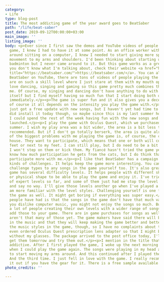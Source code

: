 ```yaml
---
category:
- Life
type: blog-post
title: The most addicting game of the year award goes to BeatSaber
path: "/life/beat-saber"
post_date: 2019-09-12T00:00:00+03:00
main_image: ''
listing_image: ''
body: <p>Ever since I first saw the demos and YouTube videos of people playing the
  game, I knew I had to have it at some point. As an office worker with hobbies revolving
  around sitting on a computer, I knew I needed to start giving more specifically
  movement to my arms and shoulders. I'd been thinking about starting up tennis or
  badminton but I never came around to it. But this game works as a great substitute.</p><p>If
  you don't know what I'm talking about, check their website <a href="https://beatsaber.com/"
  title="https://beatsaber.com/">https://beatsaber.com/</a>. You can also search for
  BeatSaber on YouTube, there are tons of videos of people playing the game. Some
  are on such a skill level where I just stare at them with my mouth open.</p><p>I
  love dancing, singing and gaming so this game pretty much combines them all for
  me. Of course, my singing and dancing don't have anything to do with the gameplay
  itself but I find myself having so much fun that I start doing both of those almost
  immediately.</p><p>The game is super fun and it also gives you a decent cardio workout,
  of course it all depends on the intensity you play the game with.</p><p>The game
  just got a free update with new songs, but I haven't yet had time to test it. I
  did install it today though, so maybe since this is my last summer holiday week,
  I could spend the rest of the week having fun with the new songs and features they
  launched.</p><p>I play the game with Oculus Quest, which we purchased earlier this
  summer. I wish my play area was a bit wider, the area is a bit less than what is
  recommended. But if I don't go totally berserk, the area is quite alright.</p><p>One
  of the biggest problems with me playing the game is, of course, the cats of the
  house. They want to participate, which means that one or both will come lay on my
  feet or next to my feet. I can still play, but I do need to be a bit careful so
  I won't step on them or kick them. My fiancé hasn't tried the game yet, so we don't
  know how much participation he gets from the cats, but I do think that the cats
  participate more with me.</p><p>I like that BeatSaber has a campaign with different
  kinds of challenges. It helps keep the game more interesting. You can add those
  challenge types to any songs in the game yourself too. It's also great that the
  game has several difficulty levels. It helps people with different skill levels
  or physical shape to be able to play the game and enjoy it. I've tried a couple
  of expert levels so far, and some of them just had me stop the level immediately
  and say no way. I'll give those levels another go when I've played a bit more and
  am more familiar with the level styles. Challenging yourself is one fun thing in
  the game as well. It might get boring if everything was super easy.</p><p>One complaint
  people have had is that the songs in the game don't have that much variation. If
  you dislike computer music, you might not enjoy the songs so much. But there are
  a lot of people creating their own levels with a wider range of songs and you can
  add those to your game. There are in game purchases for songs as well, though there
  aren't that many of those yet. The game makers have said there will be more variation
  in the music and that they will keep making the game better and better. I do like
  the music styles in the game, though, so I have no complaints about the music.</p><p>I
  even ordered Oculus Quest prescription lens adapter so that I might be able to play
  without my glasses. The package arrived to the post office today, I'll probably
  get them tomorrow and try them out.</p><p>I mention in the title that the game is
  addictive. After I first played the game, I woke up the next morning thinking about
  when I could play the game again. The songs were playing in my head and I just wanted
  to start moving my arms around. And this continued after I played the second time.
  And the third time. I just fell in love with the game. I really recommend trying
  it out if you have the gear for it. There is a free sample available.</p>
photo_credits: ''

---
```

